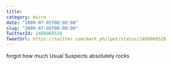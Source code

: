 ```yaml
---
title: 
category: micro
date: "2009-07-05T00:00:00"
slug: "2009-07-05T00:00:00"
TwitterId: 2488066528
TweetUrl: https://twitter.com/mark_philpot/status/2488066528
---
```


forgot how much Usual Suspects absolutely rocks

